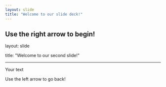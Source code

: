 ```yaml
---
layout: slide
title: "Welcome to our slide deck!"
---
```


Use the right arrow to begin!
---

layout: slide

title: "Welcome to our second slide!"

---

Your text

Use the left arrow to go back!
